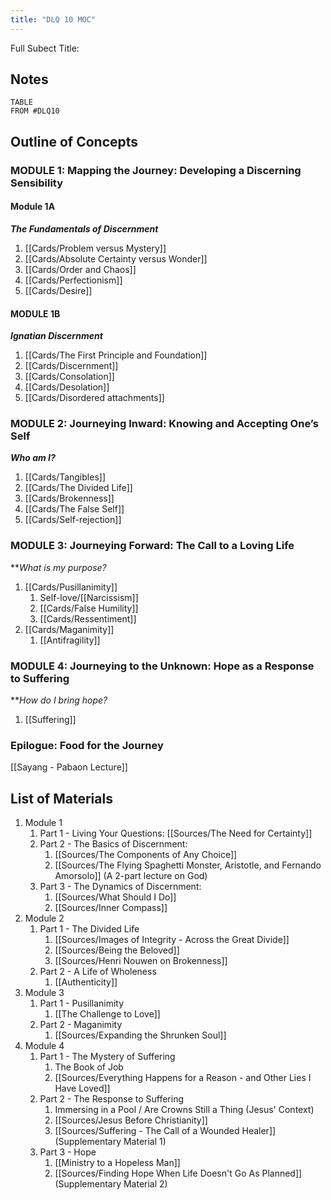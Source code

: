 ```yaml
---
title: "DLQ 10 MOC"
---
```

Full Subect Title: 

## Notes
```dataview
TABLE
FROM #DLQ10
```

## Outline of Concepts

### MODULE 1: **Mapping the Journey: Developing a Discerning Sensibility**
#### Module 1A
***The Fundamentals of Discernment***

1. [[Cards/Problem versus Mystery]]
2. [[Cards/Absolute Certainty versus Wonder]]
3. [[Cards/Order and Chaos]]
4. [[Cards/Perfectionism]]
5. [[Cards/Desire]]

#### MODULE 1B
***Ignatian Discernment***

1. [[Cards/The First Principle and Foundation]]
2. [[Cards/Discernment]]
3. [[Cards/Consolation]]
4. [[Cards/Desolation]]
5. [[Cards/Disordered attachments]]

### MODULE 2: **Journeying Inward: Knowing and Accepting One’s Self**
***Who am I?***

1. [[Cards/Tangibles]]
2. [[Cards/The Divided Life]]
3. [[Cards/Brokenness]]
4. [[Cards/The False Self]]
5. [[Cards/Self-rejection]]

### MODULE 3: **Journeying Forward: The Call to a Loving Life**
***What is my purpose?*
1. [[Cards/Pusillanimity]]
	1. Self-love/[[Narcissism]]
	2. [[Cards/False Humility]]
	3. [[Cards/Ressentiment]]
3. [[Cards/Maganimity]]
	1. [[Antifragility]]


### MODULE 4: **Journeying to the Unknown: Hope as a Response to Suffering**
***How do I bring hope?*
1. [[Suffering]]

### Epilogue: **Food for the Journey**
[[Sayang - Pabaon Lecture]]

## List of Materials
1. Module 1
	1. Part 1 - Living Your Questions: [[Sources/The Need for Certainty]]
	2. Part 2 - The Basics of Discernment: 
		1. [[Sources/The Components of Any Choice]]
		2. [[Sources/The Flying Spaghetti Monster, Aristotle, and Fernando Amorsolo]] (A 2-part lecture on God)
	3. Part 3 - The Dynamics of Discernment:
		1. [[Sources/What Should I Do]]
		2. [[Sources/Inner Compass]]
2. Module 2
	1. Part 1 - The Divided Life
		1. [[Sources/Images of Integrity - Across the Great Divide]]
		2. [[Sources/Being the Beloved]]
		3. [[Sources/Henri Nouwen on Brokenness]]
	2. Part 2 - A Life of Wholeness
		1. [[Authenticity]]
3. Module 3
	1. Part 1 - Pusillanimity
		1. [[The Challenge to Love]]
	2. Part 2 - Maganimity
		1. [[Sources/Expanding the Shrunken Soul]]
4. Module 4
	1. Part 1 - The Mystery of Suffering
		1. The Book of Job
		2. [[Sources/Everything Happens for a Reason - and Other Lies I Have Loved]]
	2. Part 2 - The Response to Suffering
		1. Immersing in a Pool / Are Crowns Still a Thing (Jesus' Context)
		2. [[Sources/Jesus Before Christianity]]
		3. [[Sources/Suffering - The Call of a Wounded Healer]] (Supplementary Material 1)
	3. Part 3 - Hope
		1. [[Ministry to a Hopeless Man]]
		2. [[Sources/Finding Hope When Life Doesn't Go As Planned]] (Supplementary Material 2)












